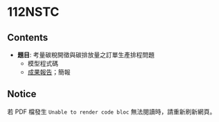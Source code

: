 # 112NSTC

## Contents
* **題目**: 考量碳稅開徵與碳排放量之訂單生產排程問題
  * 模型程式碼
  * [成果報告](https://github.com/pcchiu03/112NSTC/blob/main/Files/成果報告.pdf)；簡報

## Notice
若 PDF 檔發生 `Unable to render code bloc` 無法閱讀時，請重新刷新網頁。
